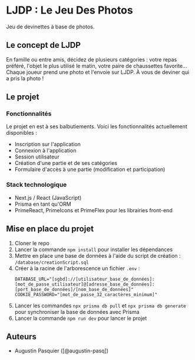 # LJDP : Le Jeu Des Photos

Jeu de devinettes à base de photos.

## Le concept de LJDP

En famille ou entre amis, décidez de plusieurs catégories : votre repas préféré, l'objet le plus utilisé le matin, votre paire de chaussettes favorite... Chaque joueur prend une photo et l'envoie sur LJDP. À vous de deviner qui a pris la photo !

## Le projet

### Fonctionnalités
Le projet en est à ses balbutiements. Voici les fonctionnalités actuellement disponibles :
- Inscription sur l'application
- Connexion à l'application
- Session utilisateur
- Création d'une partie et de ses catégories
- Formulaire d'accès à une partie (modification et participation)

### Stack technologique
- Next.js / React (JavaScript)
- Prisma en tant qu'ORM
- PrimeReact, PrimeIcons et PrimeFlex pour les librairies front-end

## Mise en place du projet
1. Cloner le repo
2. Lancer la commande ``npm install`` pour installer les dépendances
3. Mettre en place une base de données à l'aide du script de création : ``/database/creationScript.sql``
4. Créer à la racine de l'arborescence un fichier ``.env`` :
   ```
   DATABASE_URL="[sgbd]://[utilisateur_base_de_données]:[mot_de_passe_utilisateur]@[adresse_base_de_données]:[port_base_de_données]/[nom_base_de_données]"
   COOKIE_PASSWORD="[mot_de_passe_32_caractères_minimum]"
   ```
5. Lancer les commandes ``npx prisma db pull`` et ``npx prisma db generate`` pour synchroniser la base de données avec Prisma
6. Lancer la commande ``npm run dev`` pour lancer le projet

## Auteurs
- Augustin Pasquier ([@augustin-pasq])